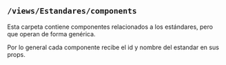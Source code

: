 ## `/views/Estandares/components`

Esta carpeta contiene componentes relacionados a los estándares,
pero que operan de forma genérica.

Por lo general cada componente recibe el id y nombre del estandar en sus props.

